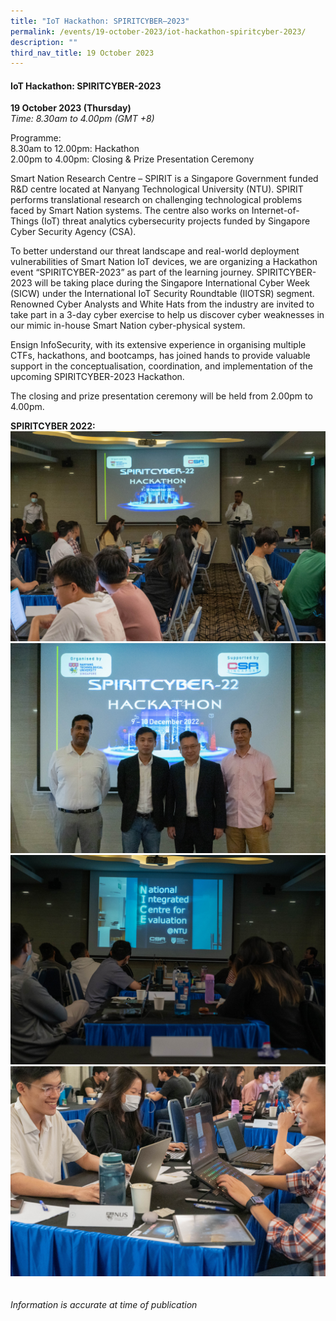 ```yaml
---
title: "IoT Hackathon: SPIRITCYBER–2023"
permalink: /events/19-october-2023/iot-hackathon-spiritcyber-2023/
description: ""
third_nav_title: 19 October 2023
---
```

#### **IoT Hackathon: SPIRITCYBER-2023**

**19 October 2023 (Thursday)**  
*Time: 8.30am to 4.00pm (GMT +8)*

Programme:
<br> 8.30am to 12.00pm: Hackathon
<br> 2.00pm to 4.00pm: Closing &amp; Prize Presentation Ceremony

Smart Nation Research Centre – SPIRIT is a Singapore Government funded R&amp;D centre located at Nanyang Technological University (NTU). SPIRIT performs translational research on challenging technological problems faced by Smart Nation systems. The centre also works on Internet-of-Things (IoT) threat analytics cybersecurity projects funded by Singapore Cyber Security Agency (CSA).

To better understand our threat landscape and real-world deployment vulnerabilities of Smart Nation IoT devices, we are organizing a Hackathon event “SPIRITCYBER-2023” as part of the learning journey. SPIRITCYBER-2023 will be taking place during the Singapore International Cyber Week (SICW) under the International IoT Security Roundtable (IIOTSR) segment. Renowned Cyber Analysts and White Hats from the industry are invited to take part in a 3-day cyber exercise to help us discover cyber weaknesses in our mimic in-house Smart Nation cyber-physical system. 

Ensign InfoSecurity, with its extensive experience in organising multiple CTFs, hackathons, and bootcamps, has joined hands to provide valuable support in the conceptualisation, coordination, and implementation of the upcoming SPIRITCYBER-2023 Hackathon.

The closing and prize presentation ceremony will be held from 2.00pm to 4.00pm.

**SPIRITCYBER 2022:**
![](/images/spiritcyber%201.jpg)
<br>![](/images/spiritcyber%202.jpg)
<br>![](/images/spiritcyber%203.jpg)
<br>![](/images/spiritcyber%204.jpg)
<br><br><br>
*Information is accurate at time of publication*